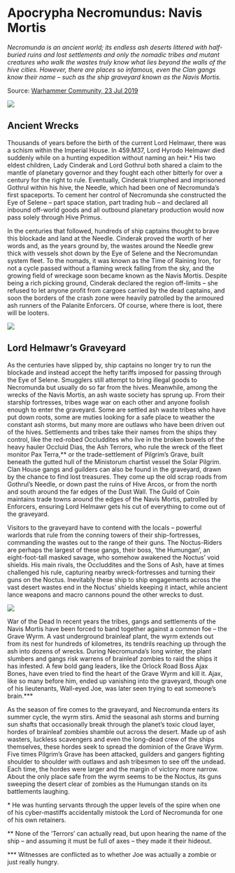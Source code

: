 # Apocrypha Necromundus: Navis Mortis

_Necromunda is an ancient world; its endless ash deserts littered with half-buried ruins and lost settlements and only the nomadic tribes and mutant creatures who walk the wastes truly know what lies beyond the walls of the hive cities. However, there are places so infamous, even the Clan gangs know their name – such as the ship graveyard known as the Navis Mortis._

Source: [Warhammer Community, 23 Jul 2019](https://www.warhammer-community.com/2019/07/23/apocrypha-necromundus-navis-mortisfw-homepage-post-1/)

![](Apocrypha-Necromundus-July23-42rs.jpg)

## Ancient Wrecks

Thousands of years before the birth of the current Lord Helmawr, there was a schism within the Imperial House. In 459.M37, Lord Hyrodo Helmawr died suddenly while on a hunting expedition without naming an heir.\* His two eldest children, Lady Cinderak and Lord Gothrul both shared a claim to the mantle of planetary governor and they fought each other bitterly for over a century for the right to rule. Eventually, Cinderak triumphed and imprisoned Gothrul within his hive, the Needle, which had been one of Necromunda’s first spaceports. To cement her control of Necromunda she constructed the Eye of Selene – part space station, part trading hub – and declared all inbound off-world goods and all outbound planetary production would now pass solely through Hive Primus.

In the centuries that followed, hundreds of ship captains thought to brave this blockade and land at the Needle. Cinderak proved the worth of her words and, as the years ground by, the wastes around the Needle grew thick with vessels shot down by the Eye of Selene and the Necromundan system fleet. To the nomads, it was known as the Time of Raining Iron, for not a cycle passed without a flaming wreck falling from the sky, and the growing field of wreckage soon became known as the Navis Mortis. Despite being a rich picking ground, Cinderak declared the region off-limits – she refused to let anyone profit from cargoes carried by the dead captains, and soon the borders of the crash zone were heavily patrolled by the armoured ash runners of the Palanite Enforcers. Of course, where there is loot, there will be looters.

![](Apocrypha-Necromundus-July23-9esf.jpg)

## Lord Helmawr’s Graveyard

As the centuries have slipped by, ship captains no longer try to run the blockade and instead accept the hefty tariffs imposed for passing through the Eye of Selene. Smugglers still attempt to bring illegal goods to Necromunda but usually do so far from the hives. Meanwhile, among the wrecks of the Navis Mortis, an ash waste society has sprung up. From their starship fortresses, tribes wage war on each other and anyone foolish enough to enter the graveyard. Some are settled ash waste tribes who have put down roots, some are muties looking for a safe place to weather the constant ash storms, but many more are outlaws who have been driven out of the hives. Settlements and tribes take their names from the ships they control, like the red-robed Occluddites who live in the broken bowels of the heavy hauler Occluid Dias, the Ash Terrors, who rule the wreck of the fleet monitor Pax Terra,\*\* or the trade-settlement of Pilgrim’s Grave, built beneath the gutted hull of the Ministorum chartist vessel the Solar Pilgrim. Clan House gangs and guilders can also be found in the graveyard, drawn by the chance to find lost treasures. They come up the old scrap roads from Gothrul’s Needle, or down past the ruins of Hive Arcos, or from the north and south around the far edges of the Dust Wall. The Guild of Coin maintains trade towns around the edges of the Navis Mortis, patrolled by Enforcers, ensuring Lord Helmawr gets his cut of everything to come out of the graveyard.

Visitors to the graveyard have to contend with the locals – powerful warlords that rule from the conning towers of their ship-fortresses, commanding the wastes out to the range of their guns. The Noctus-Riders are perhaps the largest of these gangs, their boss, ‘the Humungan’, an eight-foot-tall masked savage, who somehow awakened the Noctus’ void shields. His main rivals, the Occluddites and the Sons of Ash, have at times challenged his rule, capturing nearby wreck-fortresses and turning their guns on the Noctus. Inevitably these ship to ship engagements across the vast desert wastes end in the Noctus’ shields keeping it intact, while ancient lance weapons and macro cannons pound the other wrecks to dust.

![](Apocrypha-Necromundus-July23-19fns.jpg)

War of the Dead
In recent years the tribes, gangs and settlements of the Navis Mortis have been forced to band together against a common foe – the Grave Wyrm. A vast underground brainleaf plant, the wyrm extends out from its nest for hundreds of kilometres, its tendrils reaching up through the ash into dozens of wrecks. During Necromunda’s long winter, the plant slumbers and gangs risk warrens of brainleaf zombies to raid the ships it has infested. A few bold gang leaders, like the Orlock Road Boss Ajax Bones, have even tried to find the heart of the Grave Wyrm and kill it. Ajax, like so many before him, ended up vanishing into the graveyard, though one of his lieutenants, Wall-eyed Joe, was later seen trying to eat someone’s brain.\*\*\*

As the season of fire comes to the graveyard, and Necromunda enters its summer cycle, the wyrm stirs. Amid the seasonal ash storms and burning sun shafts that occasionally break through the planet’s toxic cloud layer, hordes of brainleaf zombies shamble out across the desert. Made up of ash wasters, luckless scavengers and even the long-dead crew of the ships themselves, these hordes seek to spread the dominion of the Grave Wyrm. Five times Pilgrim’s Grave has been attacked, guilders and gangers fighting shoulder to shoulder with outlaws and ash tribesmen to see off the undead. Each time, the hordes were larger and the margin of victory more narrow. About the only place safe from the wyrm seems to be the Noctus, its guns sweeping the desert clear of zombies as the Humungan stands on its battlements laughing.

\* He was hunting servants through the upper levels of the spire when one of his cyber-mastiffs accidentally mistook the Lord of Necromunda for one of his own retainers.

\*\* None of the ‘Terrors’ can actually read, but upon hearing the name of the ship – and assuming it must be full of axes – they made it their hideout.

\*\*\* Witnesses are conflicted as to whether Joe was actually a zombie or just really hungry.
